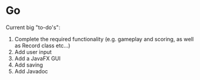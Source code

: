 # Go

Current big "to-do's":

1. Complete the required functionality (e.g. gameplay and scoring, as well as Record class etc...)
2. Add user input
3. Add a JavaFX GUI
4. Add saving
5. Add Javadoc
